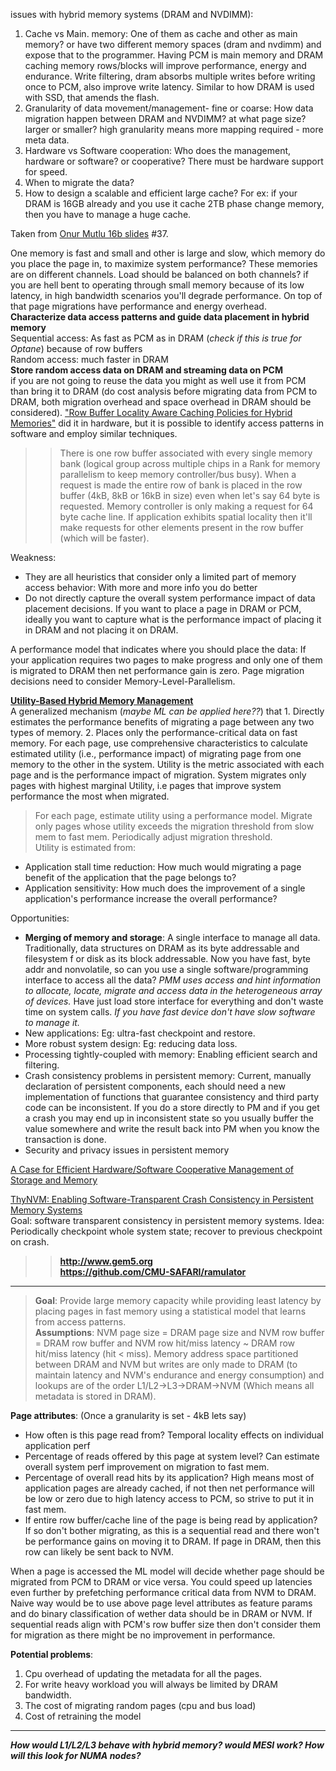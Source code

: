 issues with hybrid memory systems (DRAM and NVDIMM):
1. Cache vs Main. memory: One of them as cache and other as main memory? or have two different memory spaces (dram and nvdimm) and expose that to the programmer. Having PCM is main memory and DRAM caching memory rows/blocks will improve performance, energy and endurance. Write filtering, dram absorbs multiple writes before writing once to PCM, also improve write latency. Similar to how DRAM is used with SSD, that amends the flash.
2. Granularity of data movement/management- fine or coarse: How data migration happen between DRAM and NVDIMM? at what page size? larger or smaller? high granularity means more mapping required - more meta data.
3. Hardware vs Software cooperation: Who does the management, hardware or software? or cooperative? There must be hardware support for speed.
4. When to migrate the data?
5. How to design a scalable and efficient large cache? For ex: if your DRAM is 16GB already and you use it cache 2TB phase change memory, then you have to manage a huge cache.  

Taken from [Onur Mutlu 16b slides](https://safari.ethz.ch/architecture/fall2019/lib/exe/fetch.php?media=onur-comparch-fall2019-lecture16b-emergingmemorytechnologies-afterlecture.pdf) #37.


One memory is fast and small and other is large and slow, which memory do you place the page in, to maximize system performance?
These memories are on different channels. Load should be balanced on both channels? if you are hell bent to operating through small memory because of its low latency, in high bandwidth scenarios you'll degrade performance. On top of that page migrations have performance and energy overhead.  
**Characterize data access patterns and guide data placement in hybrid memory**  
Sequential access: As fast as PCM as in DRAM (_check if this is true for Optane_) because of row buffers  
Random access: much faster in DRAM  
**Store random access data on DRAM and streaming data on PCM**  
if you are not going to reuse the data you might as well use it from PCM than bring it to DRAM (do cost analysis before migrating data from PCM to DRAM, both migration overhead and space overhead in DRAM should be considered). ["Row Buffer Locality Aware Caching Policies for Hybrid Memories"](https://people.inf.ethz.ch/omutlu/pub/rowbuffer-aware-caching_iccd12.pdf) did it in hardware, but it is possible to identify access patterns in software and employ similar techniques.  

>> There is one row buffer associated with every single memory bank (logical group across multiple chips in a Rank for memory parallelism to keep memory controller/bus busy). When a request is made the entire row of bank is placed in the row buffer (4kB, 8kB or 16kB in size) even when let's say 64 byte is requested. Memory controller is only making a request for 64 byte cache line. If application exhibits spatial locality then it'll make requests for other elements present in the row buffer (which will be faster).  

Weakness:
* They are all heuristics that consider only a limited part of memory access behavior: With more and more info you do better
* Do not directly capture the overall system performance impact of data placement decisions. If you want to place a page in DRAM or PCM, ideally you want to capture what is the performance impact of placing it in DRAM and not placing it on DRAM.  

A performance model that indicates where you should place the data: If your application requires two pages to make progress and only one of them is migrated to DRAM then net performance gain is zero. Page migration decisions need to consider Memory-Level-Parallelism.  

**[Utility-Based Hybrid Memory Management](https://people.inf.ethz.ch/omutlu/pub/utility-based-hybrid-memory-management_cluster17.pdf)**  
A generalized mechanism (_maybe ML can be applied here??_) that 1. Directly estimates the performance benefits of migrating a page between any two types of memory. 2. Places only the performance-critical data on fast memory. For each page, use comprehensive characteristics to calculate estimated utility (i.e., performance impact) of migrating page from one memory to the other in the system. Utility is the metric associated with each page and is the performance impact of migration. System migrates only pages with highest marginal Utility, i.e pages that improve system performance the most when migrated.
> For each page, estimate utility using a performance model. Migrate only pages whose utility exceeds the migration threshold from slow mem to fast mem. Periodically adjust migration threshold.  
Utility is estimated from:
* Application stall time reduction: How much would migrating a page benefit of the application that the page belongs to?
* Application sensitivity: How much does the improvement of a single application's performance increase the overall performance?

Opportunities:  
* **Merging of memory and storage**: A single interface to manage all data. Traditionally, data structures on DRAM as its byte addressable and filesystem f or disk as its block addressable. Now you have fast, byte addr and nonvolatile, so can you use a single software/programming interface to access all the data? _PMM uses access and hint information to allocate, locate, migrate and access data in the heterogeneous array of devices._ Have just load store interface for everything and don't waste time on system calls. _If you have fast device don't have slow software to manage it._
* New applications: Eg: ultra-fast checkpoint and restore.
* More robust system design: Eg: reducing data loss.
* Processing tightly-coupled with memory: Enabling efficient search and filtering.
* Crash consistency problems in persistent memory: Current, manually declaration of persistent components, each should need a new implementation of functions that guarantee consistency and third party code can be inconsistent. If you do a store directly to PM and if you get a crash you may end up in inconsistent state so you usually buffer the value somewhere and write the result back into PM when you know the transaction is done.
* Security and privacy issues in persistent memory  

[A Case for Efficient Hardware/Software Cooperative Management of Storage and Memory](https://users.ece.cmu.edu/~omutlu/pub/persistent-memory-management_weed13.pdf)  

[ThyNVM: Enabling Software-Transparent Crash Consistency in Persistent Memory Systems](https://people.inf.ethz.ch/omutlu/pub/ThyNVM-transparent-crash-consistency-for-persistent-memory_micro15.pdf)  
Goal: software transparent consistency in persistent memory systems.
Idea: Periodically checkpoint whole system state; recover to previous checkpoint on crash.  

>> **http://www.gem5.org**  
>> **https://github.com/CMU-SAFARI/ramulator**

***
>**Goal**: Provide large memory capacity while providing least latency by placing pages in fast memory using a statistical model that learns from access patterns.  
>**Assumptions**: NVM page size = DRAM page size and NVM row buffer = DRAM row buffer and NVM row hit/miss latency ~ DRAM row hit/miss latency (hit < miss). Memory address space partitioned between DRAM and NVM but writes are only made to DRAM (to maintain latency and NVM's endurance and energy consumption) and lookups are of the order L1/L2->L3->DRAM->NVM (Which means all metadata is stored in DRAM).    

**Page attributes**: (Once a granularity is set - 4kB lets say)
* How often is this page read from? Temporal locality effects on individual application perf
* Percentage of reads offered by this page at system level? Can estimate overall system perf improvement on migration to fast mem.
* Percentage of overall read hits by its application? High means most of application pages are already cached, if not then net performance will be low or zero due to high latency access to PCM, so strive to put it in fast mem.
* If entire row buffer/cache line of the page is being read by application? If so don't bother migrating, as this is a sequential read and there won't be performance gains on moving it to DRAM. If page in DRAM, then this row can likely be sent back to NVM.  

When a page is accessed the ML model will decide whether page should be migrated from PCM to DRAM or vice versa. You could speed up latencies even further by prefetching performance critical data from NVM to DRAM. Naive way would be to use above page level attributes as feature params and do binary classification of wether data should be in DRAM or NVM. If sequential reads align with PCM's row buffer size then don't consider them for migration as there might be no improvement in performance.  

**Potential problems**:
1. Cpu overhead of updating the metadata for all the pages.
2. For write heavy workload you will always be limited by DRAM bandwidth.
3. The cost of migrating random pages (cpu and bus load)
4. Cost of retraining the model    
***


**_How would L1/L2/L3 behave with hybrid memory? would MESI work? How will this look for NUMA nodes?_**  

